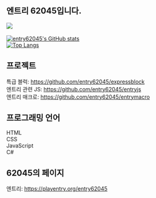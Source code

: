 ## 엔트리 62045입니다.
![](https://hits.seeyoufarm.com/api/count/incr/badge.svg?url=https%3A%2F%2Fgithub.com%2Fentry62045&count_bg=%2379C83D&title_bg=%23555555&icon=github.svg&icon_color=%23E7E7E7&title=visits&edge_flat=true)<br><br>
[![entry62045's GitHub stats](https://github-readme-stats.vercel.app/api?username=entry62045&show_icons=true&theme=gruvbox)](https://github.com/entry62045/github-readme-stats)<br>
[![Top Langs](https://github-readme-stats.vercel.app/api/top-langs/?username=entry62045&layout=compact)](https://github.com/entry62045/github-readme-stats)<br>

## 프로젝트
특급 블럭: https://github.com/entry62045/expressblock<br>
엔트리 관련 JS: https://github.com/entry62045/entryjs<br>
엔트리 매크로: https://github.com/entry62045/entrymacro

## 프로그래밍 언어
HTML<br>
CSS<br>
JavaScript<br>
C#

## 62045의 페이지
엔트리: https://playentry.org/entry62045
